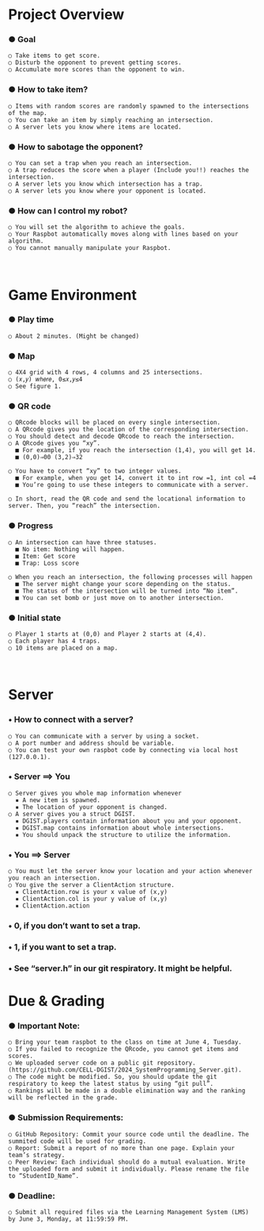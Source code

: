 # Project Overview
### ● Goal
    ○ Take items to get score.
    ○ Disturb the opponent to prevent getting scores.
    ○ Accumulate more scores than the opponent to win. 
### ● How to take item?
    ○ Items with random scores are randomly spawned to the intersections of the map.
    ○ You can take an item by simply reaching an intersection.
    ○ A server lets you know where items are located. 
### ● How to sabotage the opponent?
    ○ You can set a trap when you reach an intersection.
    ○ A trap reduces the score when a player (Include you!!) reaches the intersection.
    ○ A server lets you know which intersection has a trap.
    ○ A server lets you know where your opponent is located.
### ● How can I control my robot?
    ○ You will set the algorithm to achieve the goals.
    ○ Your Raspbot automatically moves along with lines based on your algorithm.
    ○ You cannot manually manipulate your Raspbot.
  <br>
  
# Game Environment
### ● Play time

    ○ About 2 minutes. (Might be changed)
    
### ● Map
    ○ 4X4 grid with 4 rows, 4 columns and 25 intersections.
    ○ (𝑥,𝑦) 𝑤ℎ𝑒𝑟𝑒, 0≤𝑥,𝑦≤4
    ○ See figure 1.
### ● QR code
    ○ QRcode blocks will be placed on every single intersection.
    ○ A QRcode gives you the location of the corresponding intersection.
    ○ You should detect and decode QRcode to reach the intersection.
    ○ A QRcode gives you “xy”.
      ■ For example, if you reach the intersection (1,4), you will get 14.
      ■ (0,0)⇒00 (3,2)⇒32

    ○ You have to convert “xy” to two integer values.
      ■ For example, when you get 14, convert it to int row =1, int col =4
      ■ You’re going to use these integers to communicate with a server.
      
    ○ In short, read the QR code and send the locational information to server. Then, you “reach” the intersection.
### ● Progress
    ○ An intersection can have three statuses.
      ■ No item: Nothing will happen.
      ■ Item: Get score
      ■ Trap: Loss score
      
    ○ When you reach an intersection, the following processes will happen
      ■ The server might change your score depending on the status.
      ■ The status of the intersection will be turned into “No item”.
      ■ You can set bomb or just move on to another intersection.
### ● Initial state
    ○ Player 1 starts at (0,0) and Player 2 starts at (4,4).
    ○ Each player has 4 traps.
    ○ 10 items are placed on a map.
  <br>
  
# Server
### • How to connect with a server?
    ○ You can communicate with a server by using a socket.
    ○ A port number and address should be variable.
    ○ You can test your own raspbot code by connecting via local host (127.0.0.1).
### • Server ⟹ You
    ○ Server gives you whole map information whenever    
      ▪ A new item is spawned.
      ▪ The location of your opponent is changed.
    ○ A server gives you a struct DGIST.
      ▪ DGIST.players contain information about you and your opponent.
      ▪ DGIST.map contains information about whole intersections.
      ▪ You should unpack the structure to utilize the information.
### • You ⟹ Server
    ○ You must let the server know your location and your action whenever you reach an intersection.
    ○ You give the server a ClientAction structure.
      ▪ ClientAction.row is your x value of (x,y)
      ▪ ClientAction.col is your y value of (x,y)
      ▪ ClientAction.action
### • 0, if you don’t want to set a trap.
### • 1, if you want to set a trap.
### • See “server.h” in our git respiratory. It might be helpful.

# Due & Grading
### ● Important Note:
    ○ Bring your team raspbot to the class on time at June 4, Tuesday.
    ○ If you failed to recognize the QRcode, you cannot get items and scores.
    ○ We uploaded server code on a public git repository. (https://github.com/CELL-DGIST/2024_SystemProgramming_Server.git).
    ○ The code might be modified. So, you should update the git respiratory to keep the latest status by using “git pull”.
    ○ Rankings will be made in a double elimination way and the ranking will be reflected in the grade.
### ● Submission Requirements:
    ○ GitHub Repository: Commit your source code until the deadline. The summited code will be used for grading.
    ○ Report: Submit a report of no more than one page. Explain your team’s strategy.
    ○ Peer Review: Each individual should do a mutual evaluation. Write the uploaded form and submit it individually. Please rename the file to “StudentID_Name”.
### ● Deadline:
    ○ Submit all required files via the Learning Management System (LMS) by June 3, Monday, at 11:59:59 PM.
